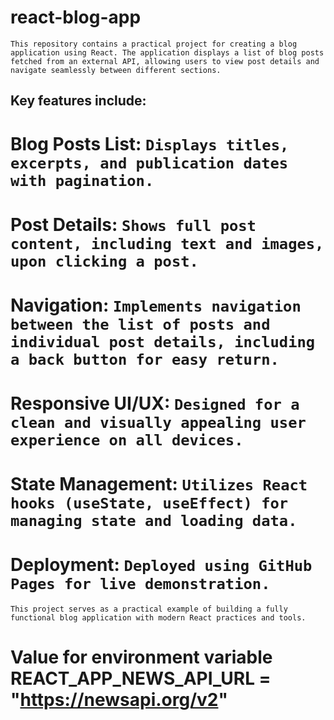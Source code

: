 # react-blog-app

`This repository contains a practical project for creating a blog application using React. The application displays a list of blog posts fetched from an external API, allowing users to view post details and navigate seamlessly between different sections.`

## Key features include:

# Blog Posts List: `Displays titles, excerpts, and publication dates with pagination.`

# Post Details: `Shows full post content, including text and images, upon clicking a post.`

# Navigation: `Implements navigation between the list of posts and individual post details, including a back button for easy return.`

# Responsive UI/UX: `Designed for a clean and visually appealing user experience on all devices.`

# State Management: `Utilizes React hooks (useState, useEffect) for managing state and loading data.`

# Deployment: `Deployed using GitHub Pages for live demonstration.`

`This project serves as a practical example of building a fully functional blog application with modern React practices and tools.`


# Value for environment variable REACT_APP_NEWS_API_URL = "https://newsapi.org/v2"
